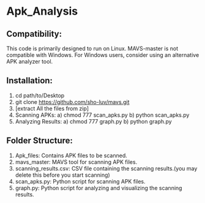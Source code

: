 # Apk_Analysis
## Compatibility:
This code is primarily designed to run on Linux. MAVS-master is not compatible with Windows. For Windows users, consider using an alternative APK analyzer tool.
## Installation:
1. cd path/to/Desktop
2. git clone https://github.com/sho-luv/mavs.git
3. [extract All the files from zip]
4. Scanning APKs:
   a) chmod 777 scan_apks.py
   b) python scan_apks.py
5. Analyzing Results:
   a) chmod 777 graph.py
   b) python graph.py
## Folder Structure:
1. Apk_files: Contains APK files to be scanned.
2. mavs_master: MAVS tool for scanning APK files.
3. scanning_results.csv: CSV file containing the scanning results.(you may delete this before you start scanning)
4. scan_apks.py: Python script for scanning APK files.
5. graph.py: Python script for analyzing and visualizing the scanning results.
